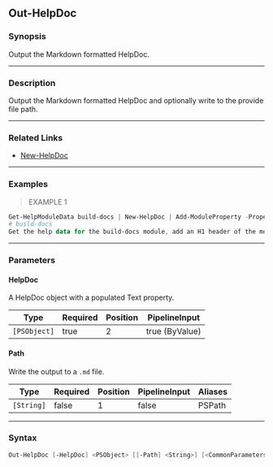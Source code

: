 Out-HelpDoc
-----------

### Synopsis
Output the Markdown formatted HelpDoc.

---

### Description

Output the Markdown formatted HelpDoc and optionally write to the provide file path.

---

### Related Links
* [New-HelpDoc](New-HelpDoc)

---

### Examples
> EXAMPLE 1

```PowerShell
Get-HelpModuleData build-docs | New-HelpDoc | Add-ModuleProperty -Property Name -H1 | Out-HelpDoc
# build-docs
Get the help data for the build-docs module, add an H1 header of the module name, then output the Markdown.
```

---

### Parameters
#### **HelpDoc**
A HelpDoc object with a populated Text property.

|Type        |Required|Position|PipelineInput |
|------------|--------|--------|--------------|
|`[PSObject]`|true    |2       |true (ByValue)|

#### **Path**
Write the output to a `.md` file.

|Type      |Required|Position|PipelineInput|Aliases|
|----------|--------|--------|-------------|-------|
|`[String]`|false   |1       |false        |PSPath |

---

### Syntax
```PowerShell
Out-HelpDoc [-HelpDoc] <PSObject> [[-Path] <String>] [<CommonParameters>]
```
